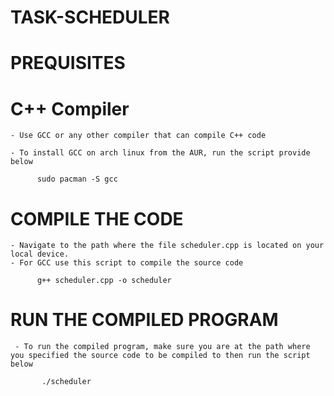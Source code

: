 # TASK-SCHEDULER

# PREQUISITES

# C++ Compiler

    - Use GCC or any other compiler that can compile C++ code

    - To install GCC on arch linux from the AUR, run the script provide below

          sudo pacman -S gcc     

# COMPILE THE CODE

    - Navigate to the path where the file scheduler.cpp is located on your local device.    
    - For GCC use this script to compile the source code

          g++ scheduler.cpp -o scheduler

# RUN THE COMPILED PROGRAM

     - To run the compiled program, make sure you are at the path where you specified the source code to be compiled to then run the script below

           ./scheduler
          
  
 
